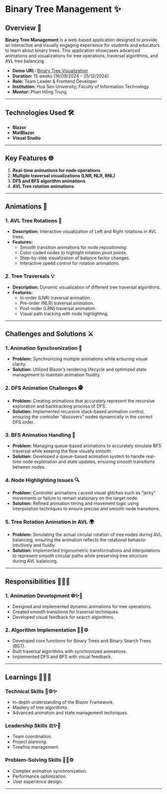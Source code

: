 # Binary Tree Management ✨

## Overview 🌟

**Binary Tree Management** is a web-based application designed to provide an interactive and visually engaging experience for students and educators to learn about binary trees. This application showcases advanced animations and visualizations for tree operations, traversal algorithms, and AVL tree balancing.

- **Demo URL:** [Binary Tree Visualization](https://binarytreevisualization.onrender.com/)
- **Duration:** 15 weeks (18/09/2024 – 25/12/2024)
- **Role:** Team Leader & Frontend Developer
- **Institution:** Hoa Sen University, Faculty of Information Technology
- **Mentor:** Phan Hồng Trung

---

## Technologies Used 🛠️

- **Blazor**
- **MatBlazor**
- **Visual Studio**

---

## Key Features 🌐

1. **Real-time animations for node operations**
2. **Multiple traversal visualizations (LNR, NLR, RNL)**
3. **DFS and BFS algorithm animations**
4. **AVL Tree rotation animations**

---

## Animations 🔧

### 1. AVL Tree Rotations 🔄

- **Description:** Interactive visualization of Left and Right rotations in AVL trees.
- **Features:**
  - Smooth transition animations for node repositioning.
  - Color-coded nodes to highlight rotation pivot points.
  - Step-by-step visualization of balance factor changes.
  - Interactive speed control for rotation animations.

### 2. Tree Traversals 💡

- **Description:** Dynamic visualization of different tree traversal algorithms.
- **Features:**
  - In-order (LNR) traversal animation.
  - Pre-order (NLR) traversal animation.
  - Post-order (LRN) traversal animation.
  - Visual path tracking with node highlighting.

---

## Challenges and Solutions ⚔️

### 1. Animation Synchronization 🔄

- **Problem:** Synchronizing multiple animations while ensuring visual clarity.
- **Solution:** Utilized Blazor’s rendering lifecycle and optimized state management to maintain animation fluidity.

### 2. DFS Animation Challenges 🕵

- **Problem:** Creating animations that accurately represent the recursive exploration and backtracking process of DFS.
- **Solution:** Implemented recursive stack-based animation control, ensuring the controller "discovers" nodes dynamically in the correct DFS order.

### 3. BFS Animation Handling 🚀

- **Problem:** Managing queue-based animations to accurately simulate BFS traversal while keeping the flow visually smooth.
- **Solution:** Developed a queue-based animation system to handle real-time node exploration and state updates, ensuring smooth transitions between nodes.

### 4. Node Highlighting Issues 🔍

- **Problem:** Controller animations caused visual glitches such as "jerky" movements or failure to remain stationary on the target node.
- **Solution:** Refined animation timing and movement logic using interpolation techniques to ensure precise and smooth node transitions.

### 5. Tree Rotation Animation in AVL 🌍

- **Problem:** Simulating the actual circular rotation of tree nodes during AVL balancing, ensuring the animation reflects the rotational behavior intuitively and fluidly.
- **Solution:** Implemented trigonometric transformations and interpolations to represent smooth circular paths while preserving tree structure during AVL balancing.

---

## Responsibilities 🎨✨🌐

### 1. Animation Development 🌐✨🔄

- Designed and implemented dynamic animations for tree operations.
- Created smooth transitions for traversal techniques.
- Developed visual feedback for search algorithms.

### 2. Algorithm Implementation 🔧✨⚙️

- Developed core functions for Binary Trees and Binary Search Trees (BST).
- Built traversal algorithms with synchronized animations.
- Implemented DFS and BFS with visual feedback.

---

## Learnings 🌟💡✨

### Technical Skills 🔧⚙️✨

- In-depth understanding of the Blazor Framework.
- Mastery of tree algorithms.
- Advanced animation and state management techniques.

### Leadership Skills ⚖️✨🎨

- Team coordination.
- Project planning.
- Timeline management.

### Problem-Solving Skills 🕵️‍✨⚙️

- Complex animation synchronization.
- Performance optimization.
- User experience design.

---





